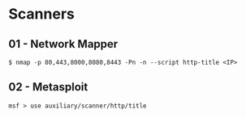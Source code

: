 # Scanners

## 01 - Network Mapper

```
$ nmap -p 80,443,8000,8080,8443 -Pn -n --script http-title <IP>
```

## 02 - Metasploit

```
msf > use auxiliary/scanner/http/title
```